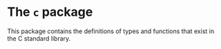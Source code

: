 # The `c` package

This package contains the definitions of types and functions
that exist in the C standard library.
